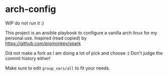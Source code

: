 # arch-config

WIP do not run it :)

This project is an ansible playbook to configure a vanilla arch linux for my personal use. Inspired (read copied) by <https://github.com/pigmonkey/spark>

Did not make a fork as I am doing a lot of pick and choose :) Don't judge the commit history either!

Make sure to edit `group_vars/all` to fit your needs.
